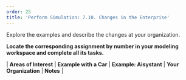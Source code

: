 ```yaml
---
order: 25
title: 'Perform Simulation: 7.10. Changes in the Enterprise'
---
```


Explore the examples and describe the changes at your organization.

**Locate the corresponding assignment by number in your modeling workspace and complete all its tasks.**

| **Areas of Interest** | **Example with a Car** | **Example: Aisystant** | **Your Organization** | **Notes** |